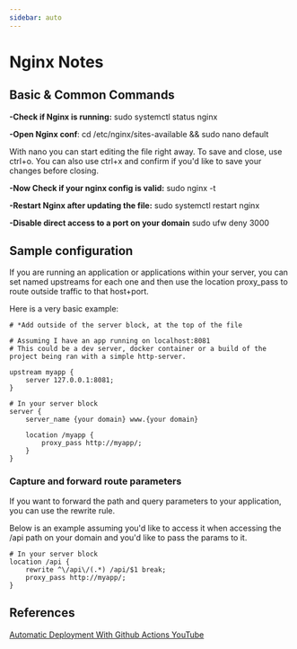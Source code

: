 ```yaml
---
sidebar: auto
---
```


# Nginx Notes

## Basic & Common Commands
**-Check if Nginx is running:** sudo systemctl status nginx

**-Open Nginx conf**: cd /etc/nginx/sites-available && sudo nano default

With nano you can start editing the file right away. To save and close, use ctrl+o. 
You can also use ctrl+x and confirm if you'd like to save your changes before closing.

**-Now Check if your nginx config is valid:** sudo nginx -t

**-Restart Nginx after updating the file:** sudo systemctl restart nginx

**-Disable direct access to a port on your domain** sudo ufw deny 3000

## Sample configuration
If you are running an application or applications within your server, you can set named upstreams for each one and then use the location proxy_pass to route outside traffic to that host+port. 

Here is a very basic example:

```
# *Add outside of the server block, at the top of the file

# Assuming I have an app running on localhost:8081
# This could be a dev server, docker container or a build of the project being ran with a simple http-server.

upstream myapp {
    server 127.0.0.1:8081;
}

# In your server block
server {
    server_name {your domain} www.{your domain}
    
    location /myapp {
        proxy_pass http://myapp/;
    }
}

```

### Capture and forward route parameters
If you want to forward the path and query parameters to your application, you can use the rewrite rule.
 
Below is an example assuming you'd like to access it when accessing the /api path on your domain and you'd like to pass the params to it.

```
# In your server block
location /api {
    rewrite ^\/api\/(.*) /api/$1 break;
    proxy_pass http://myapp/;
}
```

## References
[Automatic Deployment With Github Actions YouTube](https://www.youtube.com/watch?v=X3F3El_yvFg)
